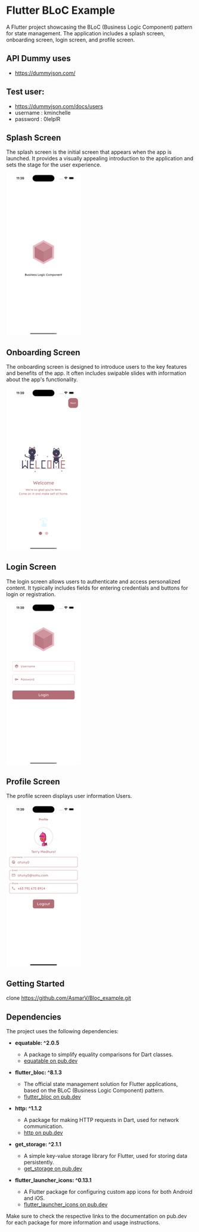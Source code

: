 # Flutter BLoC Example

A Flutter project showcasing the BLoC (Business Logic Component) pattern for state management. The application includes a splash screen, onboarding screen, login screen, and profile screen.

## API Dummy uses 
* https://dummyjson.com/


## Test user:
* https://dummyjson.com/docs/users
* username : kminchelle
* password : 0lelplR

## Splash Screen

The splash screen is the initial screen that appears when the app is launched. It provides a visually appealing introduction to the application and sets the stage for the user experience.

<img src="assets/screenshots/splash.png" alt="Splash Screen" width="200"/>

## Onboarding Screen

The onboarding screen is designed to introduce users to the key features and benefits of the app. It often includes swipable slides with information about the app's functionality.

<img src="assets/screenshots/onboard.png" alt="Onboarding Screen" width="200"/>


## Login Screen

The login screen allows users to authenticate and access personalized content. It typically includes fields for entering credentials and buttons for login or registration.

<img src="assets/screenshots/login.png" alt="Login Screen" width="200"/>

## Profile Screen

The profile screen displays user information Users.

<img src="assets/screenshots/profile.png" alt="Profile Screen" width="200"/>

## Getting Started
clone https://github.com/AsmarV/Bloc_example.git

## Dependencies

The project uses the following dependencies:

- **equatable: ^2.0.5**
    - A package to simplify equality comparisons for Dart classes.
    - [equatable on pub.dev](https://pub.dev/packages/equatable)

- **flutter_bloc: ^8.1.3**
    - The official state management solution for Flutter applications, based on the BLoC (Business Logic Component) pattern.
    - [flutter_bloc on pub.dev](https://pub.dev/packages/flutter_bloc)

- **http: ^1.1.2**
    - A package for making HTTP requests in Dart, used for network communication.
    - [http on pub.dev](https://pub.dev/packages/http)

- **get_storage: ^2.1.1**
    - A simple key-value storage library for Flutter, used for storing data persistently.
    - [get_storage on pub.dev](https://pub.dev/packages/get_storage)

- **flutter_launcher_icons: ^0.13.1**
    - A Flutter package for configuring custom app icons for both Android and iOS.
    - [flutter_launcher_icons on pub.dev](https://pub.dev/packages/flutter_launcher_icons)

Make sure to check the respective links to the documentation on pub.dev for each package for more information and usage instructions.
